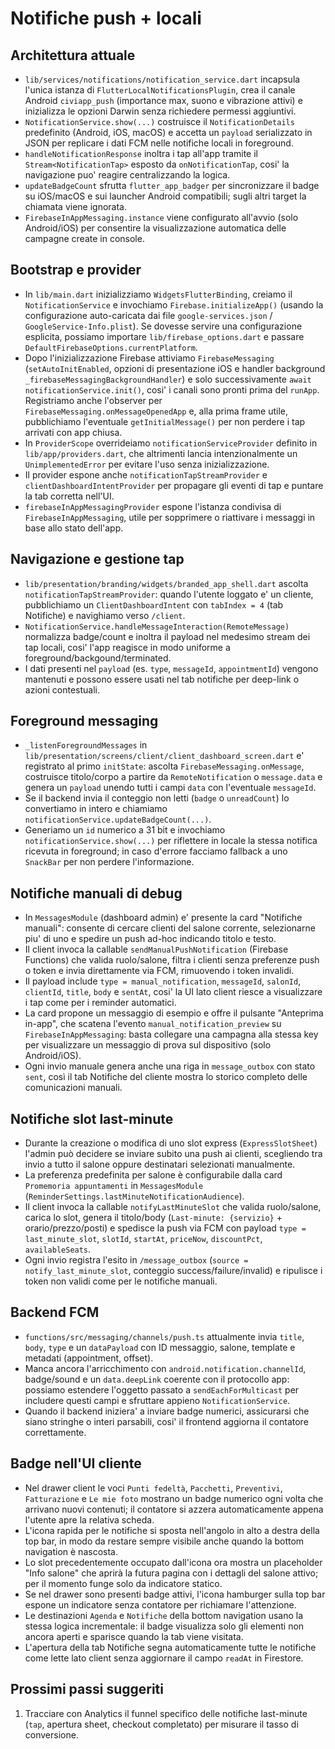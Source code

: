 # Notifiche push + locali

## Architettura attuale
- `lib/services/notifications/notification_service.dart` incapsula l'unica istanza di `FlutterLocalNotificationsPlugin`, crea il canale Android `civiapp_push` (importance max, suono e vibrazione attivi) e inizializza le opzioni Darwin senza richiedere permessi aggiuntivi.  
- `NotificationService.show(...)` costruisce il `NotificationDetails` predefinito (Android, iOS, macOS) e accetta un `payload` serializzato in JSON per replicare i dati FCM nelle notifiche locali in foreground.  
- `handleNotificationResponse` inoltra i tap all'app tramite il `Stream<NotificationTap>` esposto da `onNotificationTap`, cosi' la navigazione puo' reagire centralizzando la logica.  
- `updateBadgeCount` sfrutta `flutter_app_badger` per sincronizzare il badge su iOS/macOS e sui launcher Android compatibili; sugli altri target la chiamata viene ignorata.
- `FirebaseInAppMessaging.instance` viene configurato all'avvio (solo Android/iOS) per consentire la visualizzazione automatica delle campagne create in console.

## Bootstrap e provider
- In `lib/main.dart` inizializziamo `WidgetsFlutterBinding`, creiamo il `NotificationService` e invochiamo `Firebase.initializeApp()` (usando la configurazione auto-caricata dai file `google-services.json` / `GoogleService-Info.plist`). Se dovesse servire una configurazione esplicita, possiamo importare `lib/firebase_options.dart` e passare `DefaultFirebaseOptions.currentPlatform`.  
- Dopo l'inizializzazione Firebase attiviamo `FirebaseMessaging` (`setAutoInitEnabled`, opzioni di presentazione iOS e handler background `_firebaseMessagingBackgroundHandler`) e solo successivamente `await notificationService.init()`, cosi' i canali sono pronti prima del `runApp`. Registriamo anche l'observer per `FirebaseMessaging.onMessageOpenedApp` e, alla prima frame utile, pubblichiamo l'eventuale `getInitialMessage()` per non perdere i tap arrivati con app chiusa.  
- In `ProviderScope` overrideiamo `notificationServiceProvider` definito in `lib/app/providers.dart`, che altrimenti lancia intenzionalmente un `UnimplementedError` per evitare l'uso senza inizializzazione.  
- Il provider espone anche `notificationTapStreamProvider` e `clientDashboardIntentProvider` per propagare gli eventi di tap e puntare la tab corretta nell'UI.
- `firebaseInAppMessagingProvider` espone l'istanza condivisa di `FirebaseInAppMessaging`, utile per sopprimere o riattivare i messaggi in base allo stato dell'app.

## Navigazione e gestione tap
- `lib/presentation/branding/widgets/branded_app_shell.dart` ascolta `notificationTapStreamProvider`: quando l'utente loggato e' un cliente, pubblichiamo un `ClientDashboardIntent` con `tabIndex = 4` (tab Notifiche) e navighiamo verso `/client`.  
- `NotificationService.handleMessageInteraction(RemoteMessage)` normalizza badge/count e inoltra il payload nel medesimo stream dei tap locali, cosi' l'app reagisce in modo uniforme a foreground/backgound/terminated.
- I dati presenti nel `payload` (es. `type`, `messageId`, `appointmentId`) vengono mantenuti e possono essere usati nel tab notifiche per deep-link o azioni contestuali.

## Foreground messaging
- `_listenForegroundMessages` in `lib/presentation/screens/client/client_dashboard_screen.dart` e' registrato al primo `initState`: ascolta `FirebaseMessaging.onMessage`, costruisce titolo/corpo a partire da `RemoteNotification` o `message.data` e genera un `payload` unendo tutti i campi `data` con l'eventuale `messageId`.  
- Se il backend invia il conteggio non letti (`badge` o `unreadCount`) lo convertiamo in intero e chiamiamo `notificationService.updateBadgeCount(...)`.  
- Generiamo un `id` numerico a 31 bit e invochiamo `notificationService.show(...)` per riflettere in locale la stessa notifica ricevuta in foreground; in caso d'errore facciamo fallback a uno `SnackBar` per non perdere l'informazione.

## Notifiche manuali di debug
- In `MessagesModule` (dashboard admin) e' presente la card "Notifiche manuali": consente di cercare clienti del salone corrente, selezionarne piu' di uno e spedire un push ad-hoc indicando titolo e testo.  
- Il client invoca la callable `sendManualPushNotification` (Firebase Functions) che valida ruolo/salone, filtra i clienti senza preferenze push o token e invia direttamente via FCM, rimuovendo i token invalidi.  
- Il payload include `type = manual_notification`, `messageId`, `salonId`, `clientId`, `title`, `body` e `sentAt`, cosi' la UI lato client riesce a visualizzare i tap come per i reminder automatici.
- La card propone un messaggio di esempio e offre il pulsante "Anteprima in-app", che scatena l'evento `manual_notification_preview` su `FirebaseInAppMessaging`: basta collegare una campagna alla stessa key per visualizzare un messaggio di prova sul dispositivo (solo Android/iOS).
- Ogni invio manuale genera anche una riga in `message_outbox` con stato `sent`, così il tab Notifiche del cliente mostra lo storico completo delle comunicazioni manuali.

## Notifiche slot last-minute
- Durante la creazione o modifica di uno slot express (`ExpressSlotSheet`) l'admin può decidere se inviare subito una push ai clienti, scegliendo tra invio a tutto il salone oppure destinatari selezionati manualmente.  
- La preferenza predefinita per salone è configurabile dalla card `Promemoria appuntamenti` in `MessagesModule` (`ReminderSettings.lastMinuteNotificationAudience`).  
- Il client invoca la callable `notifyLastMinuteSlot` che valida ruolo/salone, carica lo slot, genera il titolo/body (`Last-minute: {servizio}` + orario/prezzo/posti) e spedisce la push via FCM con payload `type = last_minute_slot`, `slotId`, `startAt`, `priceNow`, `discountPct`, `availableSeats`.  
- Ogni invio registra l'esito in `/message_outbox` (`source = notify_last_minute_slot`, conteggio success/failure/invalid) e ripulisce i token non validi come per le notifiche manuali.

## Backend FCM
- `functions/src/messaging/channels/push.ts` attualmente invia `title`, `body`, `type` e un `dataPayload` con ID messaggio, salone, template e metadati (appointment, offset).  
- Manca ancora l'arricchimento con `android.notification.channelId`, badge/sound e un `data.deepLink` coerente con il protocollo app: possiamo estendere l'oggetto passato a `sendEachForMulticast` per includere questi campi e sfruttare appieno `NotificationService`.  
- Quando il backend iniziera' a inviare badge numerici, assicurarsi che siano stringhe o interi parsabili, cosi' il frontend aggiorna il contatore correttamente.

## Badge nell'UI cliente
- Nel drawer client le voci `Punti fedeltà`, `Pacchetti`, `Preventivi`, `Fatturazione` e `Le mie foto` mostrano un badge numerico ogni volta che arrivano nuovi contenuti; il contatore si azzera automaticamente appena l'utente apre la relativa scheda.  
- L'icona rapida per le notifiche si sposta nell'angolo in alto a destra della top bar, in modo da restare sempre visibile anche quando la bottom navigation è nascosta.  
- Lo slot precedentemente occupato dall'icona ora mostra un placeholder "Info salone" che aprirà la futura pagina con i dettagli del salone attivo; per il momento funge solo da indicatore statico.  
- Se nel drawer sono presenti badge attivi, l'icona hamburger sulla top bar espone un indicatore senza contatore per richiamare l'attenzione.  
- Le destinazioni `Agenda` e `Notifiche` della bottom navigation usano la stessa logica incrementale: il badge visualizza solo gli elementi non ancora aperti e sparisce quando la tab viene visitata.
- L'apertura della tab Notifiche segna automaticamente tutte le notifiche come lette lato client senza aggiornare il campo `readAt` in Firestore.

## Prossimi passi suggeriti
1. Tracciare con Analytics il funnel specifico delle notifiche last-minute (`tap`, apertura sheet, checkout completato) per misurare il tasso di conversione.
